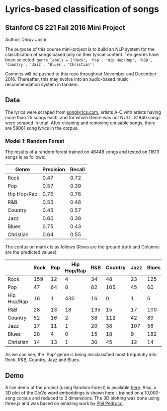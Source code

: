 # Lyrics-based classification of songs 
## Stanford CS 221 Fall 2016 Mini Project
Author: Dhruv Joshi

The purpose of this course mini-project is to build an NLP system for the classification of songs based only on their lyrical content. Ten genres have been selected: 
`genre_labels = ['Rock', 'Pop', 'Hip Hop/Rap', 'R&B', 'Country', 'Jazz', 'Blues', 'Christian']`

Commits will be pushed to this repo throughout November and December 2016. Thereafter, this may evolve into an audio-based music recommendation system in tandem.

## Data
The lyrics were scraped from [songlyrics.com](http://songlyrics.com), artists A-C with artists having more than 25 songs each, and for which Genre was not NULL. 81940 songs were scraped in total. After cleaning and removing unusable songs, there are 58061 song lyrics in the corpus.

### Model 1: Random Forest
The results of a random forest trained on 46448 songs and tested on 11613 songs is as follows:

| Genre       	| Precision       	| Recall         	|
|-------------	|-----------------	|----------------	|
| Rock        	| 0.47  			| 0.72 				|
| Pop			| 0.57  			| 0.39 				|
| Hip Hop/Rap   | 0.76  			| 0.76 				|
| R&B         	| 0.53 			 	| 0.48 				|
| Country     	| 0.45  			| 0.57 				|
| Jazz        	| 0.60   			| 0.38 				|
| Blues       	| 0.75  			| 0.43 				|
| Christian   	| 0.64 				| 0.55 				|

The confusion matrix is as follows (Rows are the ground truth and Columns are the predicted values):

|             | Rock | Pop | Hip Hop/Rap | R&B | Country | Jazz | Blues | Christian | 
|-------------|------|-----|-------------|-----|---------|------|-------|-----------| 
| Rock        | 159  | 12  | 4           | 34  | 48      | 23   | 125   | 13        | 
| Pop         | 47   | 64  | 8           | 82  | 105     | 45   | 60    | 29        | 
| Hip Hop/Rap | 16   | 1   | 430         | 16  | 0       | 1    | 6     | 4         | 
| R&B         | 28   | 13  | 18          | 135 | 15      | 17   | 100   | 19        | 
| Country     | 52   | 16  | 2           | 38  | 112     | 42   | 89    | 23        | 
| Jazz        | 17   | 11  | 1           | 20  | 38      | 107  | 56    | 7         | 
| Blues       | 28   | 4   | 0           | 15  | 18      | 9    | 182   | 3         | 
| Christian   | 14   | 13  | 1           | 30  | 45      | 12   | 14    | 205       | 

As we can see, the 'Pop' genre is being misclassified most frequently into Rock, R&B, Country, Jazz and Blues.


## Demo
A live demo of the project (using Random Forest) is available [here](http://derbedhruv.webfactional.com/cs221_project). Also, a 3D plot of the GloVe word embeddings is shown here - trained on a 10,000-song corpus and reduced to 3 dimensions. The 3D plotting was done using three.js and was based on amazing work by [Phil Pedruco](http://bl.ocks.org/phil-pedruco/9913243#index.html).
